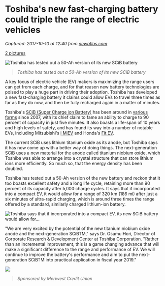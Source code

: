 # Toshiba's new fast-charging battery could triple the range of electric vehicles

_Captured: 2017-10-10 at 12:40 from [newatlas.com](http://newatlas.com/toshiba-scib-battery-triple-range/51667/)_

[2 pictures](javascript:void\(0\))

![Toshiba has tested out a 50-Ah version of its new SCiB battery](https://img.newatlas.com/toshiba-triple-scib-1.jpg?auto=format%2Ccompress&ch=Width%2CDPR&dpr=2&fit=clip&h=347&q=40&rect=0%2C0%2C1338%2C752&w=616&s=d64548fc6651b6e8478114a89af7a170)

> _Toshiba has tested out a 50-Ah version of its new SCiB battery_

A key focus of electric vehicle (EV) makers is maximizing the range users can get from each charge, and for that reason new battery technologies are poised to play a huge part in driving their adoption. Toshiba has developed a new fast-charging battery it claims could allow EVs to travel three times as far as they do now, and then be fully recharged again in a matter of minutes.

Toshiba's [SCiB (Super Charge ion Battery)](http://newatlas.com/toshiba-scib-super-charge-lithium-battery/8506/) has been around in [various forms](http://newatlas.com/toshiba-fast-tracks-scib-battery-technology/15667/) since 2007, with its chief claim to fame an ability to charge to 90 percent of capacity in just five minutes. It also boasts a life-span of 10 years and high levels of safety, and has found its way into a number of notable EVs, including Mitsubishi's [i MiEV](http://newatlas.com/go/8256/) and Honda's [Fit EV](http://newatlas.com/honda-fit-ev-highest-epa-fuel-efficiency-rating/22846/).

The current SCiB uses lithium titanium oxide as its anode, but Toshiba says it has now come up with a better way of doing things. The next-generation SCiB uses a new material for the anode called titanium niobium oxide, which Toshiba was able to arrange into a crystal structure that can store lithium ions more efficiently. So much so, that the energy density has been doubled.

Toshiba has tested out a 50-Ah version of the new battery and reckon that it too boasts excellent safety and a long life cycle, retaining more than 90 percent of its capacity after 5,000 charge cycles. It says that if incorporated into a compact EV, it would allow for a range of 320 km (186 mi) after just a six minutes of ultra-rapid charging, which is around three times the range offered by a standard, similarly charged lithium-ion battery.

![Toshiba says that if incorporated into a compact EV, its new SCiB battery would allow for...](https://img.newatlas.com/toshiba-triple-scib-2.png?auto=format%2Ccompress&blur=400&ch=Width&fit=max&h=700&q=40&w=616&s=3439ee4bf6151aa663e14e4d2f813b6d)

"We are very excited by the potential of the new titanium niobium oxide anode and the next-generation SCiBTM," says Dr. Osamu Hori, Director of Corporate Research & Development Center at Toshiba Corporation. "Rather than an incremental improvement, this is a game changing advance that will make a significant difference to the range and performance of EV. We will continue to improve the battery's performance and aim to put the next-generation SCiBTM into practical application in fiscal year 2019."

![](http://img.3lift.com/?width=616&height=347&url=%2F%2Fimages.3lift.com%2F3713908.jpg&logo_exclude=&v=13)

> _Sponsored by Meriwest Credit Union_
